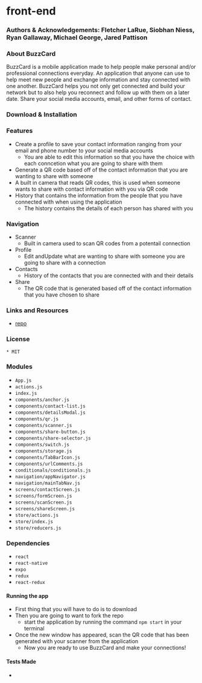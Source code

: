 # front-end

### Authors & Acknowledgements: Fletcher LaRue, Siobhan Niess, Ryan Gallaway, Michael George, Jared Pattison

### About BuzzCard
BuzzCard is a mobile application made to help people make personal and/or professional connections everyday. An application that anyone can use to help meet new people and exchange information and stay connected with one another. BuzzCard helps you not only get connected and build your network but to also help you reconnect and follow up with them on a later date. Share your social media accounts, email, and other forms of contact.

### Download & Installation

### Features
* Create a profile to save your contact information ranging from your email and phone number to your social media accounts
  * You are able to edit this information so that you have the choice with each conncetion what you are going to share with them 
* Generate a QR code based off of the contact information that you are wanting to share with someone
* A built in camera that reads QR codes, this is used when someone wants to share with contact information with you via QR code
* History that contains the information from the people that you have connected with when using the application 
  * The history contains the details of each person has shared with you

### Navigation
* Scanner
  * Built in camera used to scan QR codes from a potentail connection
* Profile
  * Edit andUpdate what are wanting to share with someone you are going to share with a connection
* Contacts
  * History of the contacts that you are connected with and their details
* Share 
  * The QR code that is generated based off of the contact information that you have chosen to share 

### Links and Resources
* [repo](https://github.com/401-final-project/front-end)

### License
    * MIT

### Modules
* `App.js`
* `actions.js`
* `index.js`
* `components/anchor.js`
* `components/contact-list.js`
* `components/detailsModal.js`
* `components/qr.js`
* `components/scanner.js`
* `components/share-button.js`
* `components/share-selector.js`
* `components/switch.js`
* `components/storage.js`
* `components/TabBarIcon.js`
* `components/urlComments.js`
* `conditionals/conditionals.js`
* `navigation/appNavigator.js`
* `navigation/mainTabNav.js`
* `screens/contactScreen.js`
* `screens/formScreen.js`
* `screens/scanScreen.js`
* `screens/shareScreen.js`
* `store/actions.js`
* `store/index.js`
* `store/reducers.js`

### Dependencies
* `react`
* `react-native`
* `expo`
* `redux`
* `react-redux`

#### Running the app
* First thing that you will have to do is to download 
* Then you are going to want to fork the repo 
  * start the application by running the command `npm start` in your terminal
* Once the new window has appeared, scan the QR code that has been generated with your scanner from the application 
  * Now you are ready to use BuzzCard and make your connections!
  
#### Tests Made
* 